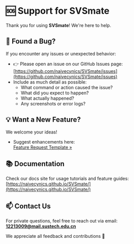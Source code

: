 
# 🆘 Support for SVSmate

Thank you for using **SVSmate**! We're here to help.

## 🐛 Found a Bug?

If you encounter any issues or unexpected behavior:

- 👉 Please open an issue on our GitHub Issues page:  
  [https://github.com/naivecynics/SVSmate/issues](https://github.com/naivecynics/SVSmate/issues)
- Include as much detail as possible:
  - What command or action caused the issue?
  - What did you expect to happen?
  - What actually happened?
  - Any screenshots or error logs?

## 💡 Want a New Feature?

We welcome your ideas!

- Suggest enhancements here:  
  [Feature Request Template »](https://github.com/naivecynics/SVSmate/issues/new?labels=enhancement&template=feature-request---.md)

## 📚 Documentation

Check our docs site for usage tutorials and feature guides:  
[https://naivecynics.github.io/SVSmate/](https://naivecynics.github.io/SVSmate/)

## 📫 Contact Us

For private questions, feel free to reach out via email:  
**12213009@mail.sustech.edu.cn**

We appreciate all feedback and contributions 🙌
